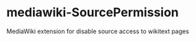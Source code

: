 mediawiki-SourcePermission
==========================

MediaWiki extension for disable source access to wikitext pages
